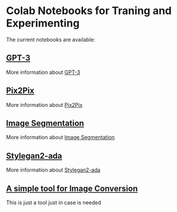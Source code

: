 # Colab Notebooks for Traning and Experimenting

The current notebooks are available:

## [GPT-3](https://github.com/jccc0/sdiufgh/blob/main/GPT3.ipynb) 

More information about [GPT-3](https://openai.com/blog/openai-api/) 

## [Pix2Pix](https://github.com/affinelayer/pix2pix-tensorflow)

More information about [Pix2Pix](https://github.com/jccc0/sdiufgh/blob/main/Pix2Pix.ipynb)

## [Image Segmentation](https://github.com/jccc0/sdiufgh/blob/main/Segmentation.ipynb)

More information about [Image Segmentation](https://github.com/divamgupta/image-segmentation-keras)

## [Stylegan2-ada](https://github.com/jccc0/sdiufgh/blob/main/Stylegan2ada.ipynb)

More information about [Stylegan2-ada](https://github.com/NVlabs/stylegan2-ada)

## [A simple tool for Image Conversion](https://github.com/jccc0/sdiufgh/blob/main/convert.ipynb)

This is just a tool just in case is needed
